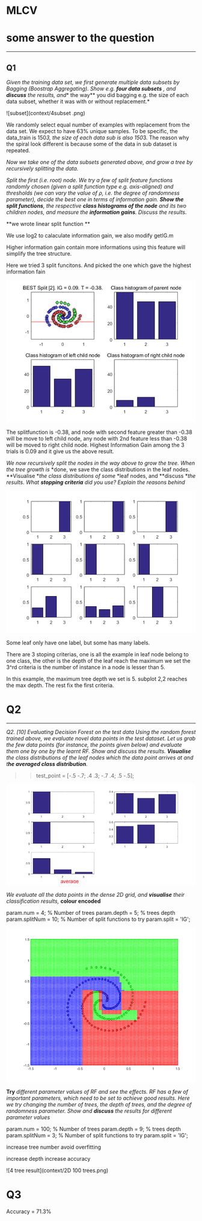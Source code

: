 # MLCV  





# some answer to the question 

-----

## Q1

*Given the training data set, we first generate multiple data subsets by Bagging (Boostrap
Aggregating). Show e.g. **four data subsets** , and **discuss** the results, and** the way** you did bagging
e.g. the size of each data subset, whether it was with or without replacement.*


![subset](context/4subset .png)


We randomly select equal number of examples with replacement from the data set. We expect to have 63% unique samples. To be specific, the data_train is 150*3, the size of each data sub is also 150*3. The reason why the spiral look different is because some of the data in sub dataset is repeated. 


*Now we take one of the data subsets generated above, and grow a tree by recursively splitting*
*the data.*

*Split the first (i.e. root) node. We try a few of split feature functions randomly chosen (given a split*
*function type e.g. axis-aligned) and thresholds (we can vary the value of ρ, i.e. the degree of*
*randomness parameter), decide the best one in terms of information gain. **Show the split functions**,*
*the respective **class histograms of the node** and its two children nodes, and measure the*
***information gains**. Discuss the results.*

**we wrote linear split function ** 


We use log2 to calaculate information gain, we also modify getIG.m 

Higher information gain contain more informations using this feature will simplify the tree structure. 

Here we tried 3 split funcitons. And picked the one which gave the highest information fain 

![Best Split](context/root_best_split.png)

The splitfunction is -0.38, and node with second feature greater than -0.38 will be move to left child node, any node with 2nd feature less than -0.38 will be moved to right child node. Highest Information Gain among the 3 trials  is 0.09 and it give us the above result. 



*We now recursively split the nodes in the way above to grow the tree. When the tree growth is*
*done, we save the class distributions in the leaf nodes. **Visualise **the class distributions of some*
*leaf nodes, and **discuss **the results. What **stopping criteria** did you use? Explain the reasons*
*behind* 

![leaf node](context/leafnode.png)

Some leaf only have one label, but some has many labels. 

There are 3 stoping criterias, one is all the example in leaf node belong to one class, the other is the depth of the leaf reach the maximum we set the 3^rd criteria is the number of instance in a node is lesser than 5. 

In this example, the maximum tree depth we set is 5. subplot 2,2  reaches the max depth. The rest fix the first criteria. 

# Q2 

----

*Q2. [10] Evaluating Decision Forest on the test data*
*Using the random forest trained above, we evaluate novel data points in the test dataset. Let us*
*grab the few data points (for instance, the points given below) and evaluate them one by one by*
*the learnt RF. Show and discuss the results. **Visualise** the class distributions of the leaf nodes*
*which the data point arrives at and t**he averaged class distribution**.*

>> test_point = [-.5 -.7; .4 .3; -.7 .4; .5 -.5]; 
>>
>> 

 ![leaf](context/pred_result.png)

 

 *We evaluate all the data points in the dense 2D grid, and **visualise** their classification results,*
**colour encoded** 



param.num = 4;         % Number of trees
param.depth = 5;        % trees depth
param.splitNum = 10;     % Number of split functions to try
param.split = 'IG'; 

 ![4 tree result](context/2D.png)

 **Try** *different parameter values of RF and see the effects. RF has a few of important parameters,*
*which need to be set to achieve good results. Here we try changing the number of trees, the depth*
*of trees, and the degree of randomness parameter. Show and **discuss** the results for different*
*parameter values* 

 

param.num = 100;         % Number of trees
param.depth = 9;        % trees depth
param.splitNum = 3;     % Number of split functions to try
param.split = 'IG'; 

increase tree number avoid overfitting 

increase depth increase accuracy 

![4 tree result](context/2D 100 trees.png)








# Q3


Accuracy = 71.3%  